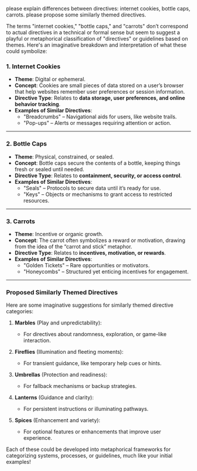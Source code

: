 please explain differences between directives: internet cookies, bottle caps, carrots. please propose some similarly themed directives.

The terms "internet cookies," "bottle caps," and "carrots" don’t correspond to actual directives in a technical or formal sense but seem to suggest a playful or metaphorical classification of "directives" or guidelines based on themes. Here's an imaginative breakdown and interpretation of what these could symbolize:

### **1. Internet Cookies**
   - **Theme**: Digital or ephemeral.
   - **Concept**: Cookies are small pieces of data stored on a user’s browser that help websites remember user preferences or session information.
   - **Directive Type**: Relates to **data storage, user preferences, and online behavior tracking**.
   - **Examples of Similar Directives**:
     - "Breadcrumbs" – Navigational aids for users, like website trails.
     - "Pop-ups" – Alerts or messages requiring attention or action.

---

### **2. Bottle Caps**
   - **Theme**: Physical, constrained, or sealed.
   - **Concept**: Bottle caps secure the contents of a bottle, keeping things fresh or sealed until needed.
   - **Directive Type**: Relates to **containment, security, or access control**.
   - **Examples of Similar Directives**:
     - "Seals" – Protocols to secure data until it’s ready for use.
     - "Keys" – Objects or mechanisms to grant access to restricted resources.

---

### **3. Carrots**
   - **Theme**: Incentive or organic growth.
   - **Concept**: The carrot often symbolizes a reward or motivation, drawing from the idea of the “carrot and stick” metaphor.
   - **Directive Type**: Relates to **incentives, motivation, or rewards**.
   - **Examples of Similar Directives**:
     - "Golden Tickets" – Rare opportunities or motivators.
     - "Honeycombs" – Structured yet enticing incentives for engagement.

---

### **Proposed Similarly Themed Directives**
Here are some imaginative suggestions for similarly themed directive categories:

1. **Marbles** (Play and unpredictability):
   - For directives about randomness, exploration, or game-like interaction.

2. **Fireflies** (Illumination and fleeting moments):
   - For transient guidance, like temporary help cues or hints.

3. **Umbrellas** (Protection and readiness):
   - For fallback mechanisms or backup strategies.

4. **Lanterns** (Guidance and clarity):
   - For persistent instructions or illuminating pathways.

5. **Spices** (Enhancement and variety):
   - For optional features or enhancements that improve user experience.

Each of these could be developed into metaphorical frameworks for categorizing systems, processes, or guidelines, much like your initial examples!
